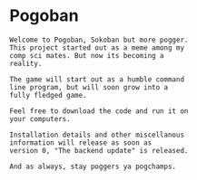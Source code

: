 # Pogoban

    Welcome to Pogoban, Sokoban but more pogger.
    This project started out as a meme among my 
    comp sci mates. But now its becoming a 
    reality.

    The game will start out as a humble command
    line program, but will soon grow into a
    fully fledged game.

    Feel free to download the code and run it on 
    your computers.

    Installation details and other miscellanous 
    information will release as soon as 
    version 0, "The backend update" is released.

    And as always, stay poggers ya pogchamps.
    
   